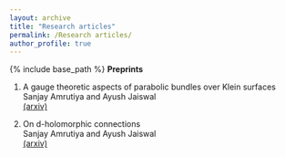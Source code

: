 ```yaml
---
layout: archive
title: "Research articles"
permalink: /Research articles/
author_profile: true
---
```



{% include base_path %}
**Preprints**  
1. A gauge theoretic aspects of parabolic bundles over Klein surfaces  
Sanjay Amrutiya and Ayush Jaiswal  
[(arxiv)](https://arxiv.org/abs/2202.06210)

2. On d-holomorphic connections  
Sanjay Amrutiya and Ayush Jaiswal  
[(arxiv)](https://arxiv.org/abs/2208.04354)

